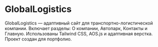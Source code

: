 # GlobalLogistics
GlobalLogistics — адаптивный сайт для транспортно-логистической компании. Включает разделы: О компании, Автопарк, Контакты и Главную. Использованы Tailwind CSS, AOS.js и адаптивная верстка. Проект создан для портфолио.
